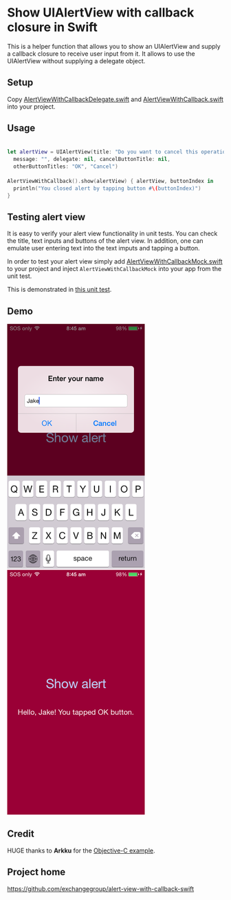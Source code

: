 # Show UIAlertView with callback closure in Swift

This is a helper function that allows you to show an UIAlertView and supply a callback
closure to receive user input from it. It allows to use the UIAlertView without supplying
a delegate object.

## Setup

Copy [AlertViewWithCallbackDelegate.swift](https://raw.githubusercontent.com/exchangegroup/alert-view-with-callback-swift/master/AlertViewWithCallback/AlertViewWithCallbackDelegate.swift) and [AlertViewWithCallback.swift](https://raw.githubusercontent.com/exchangegroup/alert-view-with-callback-swift/master/AlertViewWithCallback/AlertViewWithCallback.swift) into your project.

## Usage

```Swift

let alertView = UIAlertView(title: "Do you want to cancel this operation?",
  message: "", delegate: nil, cancelButtonTitle: nil,
  otherButtonTitles: "OK", "Cancel")

AlertViewWithCallback().show(alertView) { alertView, buttonIndex in
  println("You closed alert by tapping button #\(buttonIndex)")
}
```

## Testing alert view

It is easy to verify your alert view functionality in unit tests. You can check the title, text inputs and buttons of the alert view. In addition, one can emulate user entering text into the text imputs and tapping a button.

In order to test your alert view simply add [AlertViewWithCallbackMock.swift](https://raw.githubusercontent.com/exchangegroup/alert-view-with-callback-swift/master/AlertViewWithCallback/AlertViewWithCallbackMock.swift) to your project and inject `AlertViewWithCallbackMock` into your app from the unit test.

This is demonstrated in [this unit test](https://raw.githubusercontent.com/exchangegroup/alert-view-with-callback-swift/master/AlertViewWithCallbackTests/AlertViewWithCallbackTests.swift).

## Demo

<img src='https://raw.githubusercontent.com/exchangegroup/alert-view-with-callback-swift/master/graphics/uialertview_with_callback_swift_1.png' width='320'>
<img src='https://raw.githubusercontent.com/exchangegroup/alert-view-with-callback-swift/master/graphics/uialertview_with_callback_swift_2.png' width='320'>

## Credit

HUGE thanks to **Arkku** for the [Objective-C example](http://stackoverflow.com/a/9662147/297131).

## Project home

https://github.com/exchangegroup/alert-view-with-callback-swift
